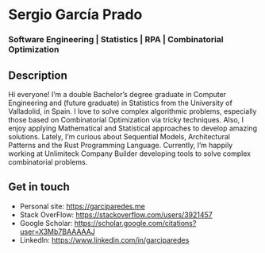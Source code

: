 # Sergio García Prado 
### Software Engineering | Statistics | RPA | Combinatorial Optimization

## Description
Hi everyone! I’m a double Bachelor’s degree graduate in Computer Engineering and (future graduate) in Statistics from the University of Valladolid, in Spain. I love to solve complex algorithmic problems, especially those based on Combinatorial Optimization via tricky techniques. Also, I enjoy applying Mathematical and Statistical approaches to develop amazing solutions. Lately, I’m curious about Sequential Models, Architectural Patterns and the Rust Programming Language. Currently, I’m happily working at Unlimiteck Company Builder developing tools to solve complex combinatorial problems.

## Get in touch
- Personal site: https://garciparedes.me
- Stack OverFlow: https://stackoverflow.com/users/3921457
- Google Scholar: https://scholar.google.com/citations?user=X3Mb7BAAAAAJ
- LinkedIn: https://www.linkedin.com/in/garciparedes
